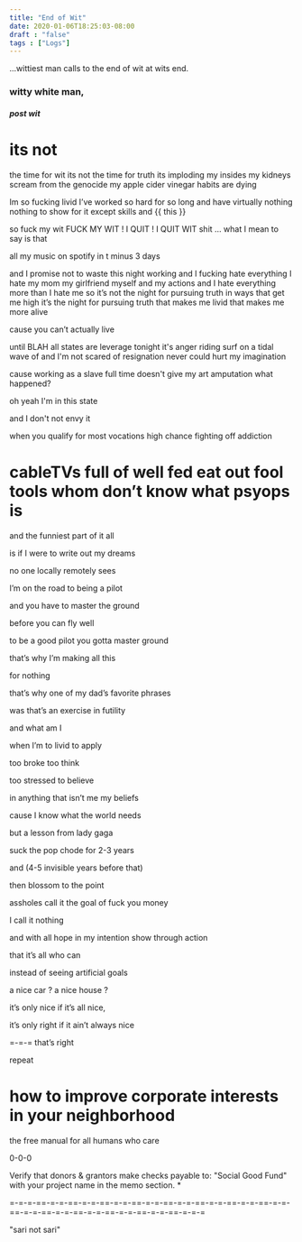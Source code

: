 ```yaml
---
title: "End of Wit"
date: 2020-01-06T18:25:03-08:00
draft : "false"
tags : ["Logs"]
---
```


...wittiest man calls
to the end of wit
at wits end.
<!--more-->


### witty white man,

##### post wit

# its not
the time for wit
its not the time for truth
its imploding my insides
my kidneys scream from the genocide
my apple cider vinegar habits are dying  

Im so fucking livid
I’ve worked so hard for so long
and have virtually nothing
nothing to show for it
except skills and {{ this }}

so fuck my wit
FUCK MY WIT !
I QUIT !
I QUIT WIT
shit …
what I mean to say is that

all my music on spotify in t minus 3 days

and I promise not to waste this night working
and I fucking hate everything
I hate my mom my girlfriend myself
and my actions
and I hate everything more than I hate me
so it’s not the night for pursuing truth
in ways that get me high
it’s the night for pursuing truth
that makes me livid
that makes me more alive

cause you can’t actually live

until BLAH
all states are leverage
tonight it's anger
riding surf on a tidal wave of
and I'm not scared of resignation
never could hurt my imagination


cause working as a slave full time
doesn't give my art amputation
  what happened?

  oh yeah I'm in this state

  and I don't not envy it

when you qualify for most vocations
high chance fighting off addiction

# cableTVs full of well fed eat out fool tools whom don’t know what psyops is



and the funniest part of it all

is if I were to write out my dreams

no one locally remotely sees

I’m on the road to being a pilot

and you have to master the ground

before you can fly well

to be a good pilot you gotta master ground

that’s why I’m making all this

for nothing

that’s why one of my dad’s favorite phrases

was that’s an exercise in futility

and what am I

when I’m to livid to apply

too broke too think

too stressed to believe

in anything that isn’t me my beliefs

cause I know what the world needs

but a lesson from lady gaga

suck the pop chode for 2-3 years

and (4-5 invisible years before that)

then blossom to the point

assholes call it the goal of fuck you money

I call it nothing

and with all hope in my intention show through action

that it’s all who can

instead of seeing artificial goals

a nice car ? a nice house ?

it’s only nice if it’s all nice,

it’s only right if it ain’t always nice

=-=-= that’s right

repeat  

# how to improve corporate interests in your neighborhood

the free manual for all humans who care

0-0-0

Verify that donors & grantors make checks payable to: "Social Good Fund" with your project name in the memo section. *

=-=-=-==-=-=-==-=-=-==-=-=-==-=-=-==-=-=-==-=-=-==-=-=-==-=-=-==-=-=-==-=-=-==-=-=-==-=-=-==-=-=-==-=-=-=

"sari not sari"


<!--
1 read

2 write

3 music

4 sing

5 YT Vizzies

6 P Call

7 Dance workout

8 POLIW.AT Blog

9 Archive

10 FF L&L

11 Friends & Fam

12 Love & Legacy

 -->

